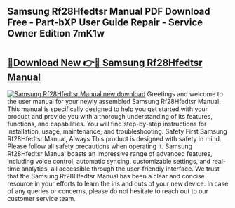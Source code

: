 ## Samsung Rf28Hfedtsr Manual PDF Download Free - Part-bXP User Guide Repair - Service Owner Edition 7mK1w

# <h2><a href="http://bc10714.oget.top/?id=Samsung+Rf28Hfedtsr+Manual">🔗Download New 👉🔴 Samsung Rf28Hfedtsr Manual</a></h2>

[![Samsung Rf28Hfedtsr Manual new download](https://i.imgur.com/5g1atiW.png)](http://bc10714.oget.top/?id=Samsung+Rf28Hfedtsr+Manual)
Greetings and welcome to the user manual for your newly assembled Samsung Rf28Hfedtsr Manual. This manual is specifically designed to help you get started with your product and provide you with a thorough understanding of its features, functions, and capabilities. You will find step-by-step instructions for installation, usage, maintenance, and troubleshooting. Safety First Samsung Rf28Hfedtsr Manual, Always This product is designed with safety in mind. Please follow all safety precautions when operating it. Samsung Rf28Hfedtsr Manual boasts an impressive range of advanced features, including voice control, automatic syncing, customizable settings, and real-time analytics, all accessible through the user-friendly interface. We trust that the Samsung Rf28Hfedtsr Manual has been a clear and concise resource in your efforts to learn the ins and outs of your new device. In case of any queries or concerns, please do not hesitate to reach out to our customer service team.
